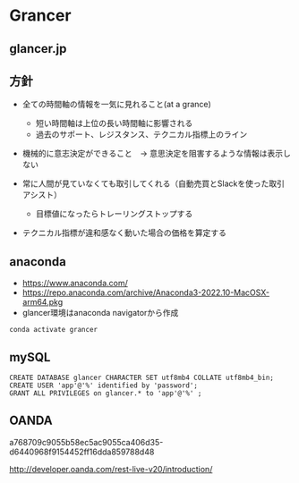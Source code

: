# Grancer
## glancer.jp

## 方針
* 全ての時間軸の情報を一気に見れること(at a grance)
    * 短い時間軸は上位の長い時間軸に影響される
    * 過去のサポート、レジスタンス、テクニカル指標上のライン
* 機械的に意志決定ができること　→ 意思決定を阻害するような情報は表示しない
* 常に人間が見ていなくても取引してくれる（自動売買とSlackを使った取引アシスト）
    * 目標値になったらトレーリングストップする

* テクニカル指標が違和感なく動いた場合の価格を算定する


## anaconda
* https://www.anaconda.com/
* https://repo.anaconda.com/archive/Anaconda3-2022.10-MacOSX-arm64.pkg
* glancer環境はanaconda navigatorから作成


```
conda activate grancer
```

## mySQL

```
CREATE DATABASE glancer CHARACTER SET utf8mb4 COLLATE utf8mb4_bin;
CREATE USER 'app'@'%' identified by 'password';
GRANT ALL PRIVILEGES on glancer.* to 'app'@'%' ;
```


## OANDA
a768709c9055b58ec5ac9055ca406d35-d6440968f9154452ff16dda859788d48

http://developer.oanda.com/rest-live-v20/introduction/


